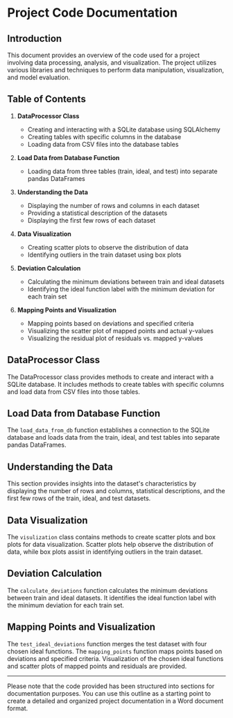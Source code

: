 # Project Code Documentation

## Introduction

This document provides an overview of the code used for a project involving data processing, analysis, and visualization. The project utilizes various libraries and techniques to perform data manipulation, visualization, and model evaluation.

## Table of Contents

1. **DataProcessor Class**
   - Creating and interacting with a SQLite database using SQLAlchemy
   - Creating tables with specific columns in the database
   - Loading data from CSV files into the database tables

2. **Load Data from Database Function**
   - Loading data from three tables (train, ideal, and test) into separate pandas DataFrames

3. **Understanding the Data**
   - Displaying the number of rows and columns in each dataset
   - Providing a statistical description of the datasets
   - Displaying the first few rows of each dataset

4. **Data Visualization**
   - Creating scatter plots to observe the distribution of data
   - Identifying outliers in the train dataset using box plots

5. **Deviation Calculation**
   - Calculating the minimum deviations between train and ideal datasets
   - Identifying the ideal function label with the minimum deviation for each train set

6. **Mapping Points and Visualization**
   - Mapping points based on deviations and specified criteria
   - Visualizing the scatter plot of mapped points and actual y-values
   - Visualizing the residual plot of residuals vs. mapped y-values

## DataProcessor Class

The DataProcessor class provides methods to create and interact with a SQLite database. It includes methods to create tables with specific columns and load data from CSV files into those tables.

## Load Data from Database Function

The `load_data_from_db` function establishes a connection to the SQLite database and loads data from the train, ideal, and test tables into separate pandas DataFrames.

## Understanding the Data

This section provides insights into the dataset's characteristics by displaying the number of rows and columns, statistical descriptions, and the first few rows of the train, ideal, and test datasets.

## Data Visualization

The `visulization` class contains methods to create scatter plots and box plots for data visualization. Scatter plots help observe the distribution of data, while box plots assist in identifying outliers in the train dataset.

## Deviation Calculation

The `calculate_deviations` function calculates the minimum deviations between train and ideal datasets. It identifies the ideal function label with the minimum deviation for each train set.

## Mapping Points and Visualization

The `test_ideal_deviations` function merges the test dataset with four chosen ideal functions. The `mapping_points` function maps points based on deviations and specified criteria. Visualization of the chosen ideal functions and scatter plots of mapped points and residuals are provided.

---

Please note that the code provided has been structured into sections for documentation purposes. You can use this outline as a starting point to create a detailed and organized project documentation in a Word document format.
